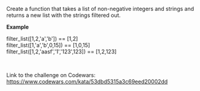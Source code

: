 Create a function that takes a list of non-negative integers and strings and returns a new list with the strings filtered out.<br>

<b>Example</b>

filter_list([1,2,'a','b']) == [1,2] <br> 
filter_list([1,'a','b',0,15]) == [1,0,15] <br> 
filter_list([1,2,'aasf','1','123',123]) == [1,2,123]

<br>

Link to the challenge on Codewars:<br>
https://www.codewars.com/kata/53dbd5315a3c69eed20002dd
